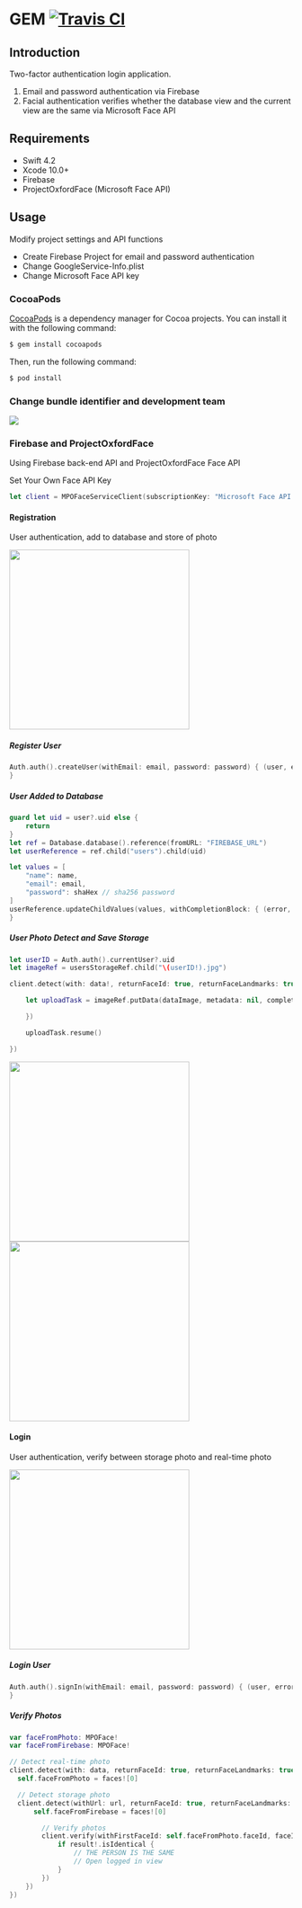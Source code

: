 # GEM [![Travis CI](https://travis-ci.org/emreozdil/GEM.svg?branch=master)](https://travis-ci.org/emreozdil/GEM/builds)

## Introduction
Two-factor authentication login application.
1. Email and password authentication via Firebase
2. Facial authentication verifies whether the database view and the current view are the same via Microsoft Face API

## Requirements
- Swift 4.2
- Xcode 10.0+
- Firebase
- ProjectOxfordFace (Microsoft Face API)

## Usage
Modify project settings and API functions

- Create Firebase Project for email and password authentication
- Change GoogleService-Info.plist
- Change Microsoft Face API key

### CocoaPods

[CocoaPods](http://cocoapods.org) is a dependency manager for Cocoa projects. You can install it with the following command:

```bash
$ gem install cocoapods
```

Then, run the following command:

```bash
$ pod install
```

### Change bundle identifier and development team
<img src="https://firebasestorage.googleapis.com/v0/b/gem-ios-3a8e7.appspot.com/o/Project%20Settings.png?alt=media&token=6eaf3975-2424-46ac-b827-e42e53f9adbc">




### Firebase and ProjectOxfordFace
Using Firebase back-end API and ProjectOxfordFace Face API

Set Your Own Face API Key
```swift
let client = MPOFaceServiceClient(subscriptionKey: "Microsoft Face API KEY")!
```

#### Registration
User authentication, add to database and store of photo

<img src="/Screenshots/register.PNG" width="320px">

##### Register User
```swift
Auth.auth().createUser(withEmail: email, password: password) { (user, error) in
}
```

##### User Added to Database
```swift
guard let uid = user?.uid else {
    return
}
let ref = Database.database().reference(fromURL: "FIREBASE_URL")
let userReference = ref.child("users").child(uid)

let values = [
    "name": name,
    "email": email,
    "password": shaHex // sha256 password
]
userReference.updateChildValues(values, withCompletionBlock: { (error, reference) in
}
```
##### User Photo Detect and Save Storage
```swift
let userID = Auth.auth().currentUser?.uid
let imageRef = usersStorageRef.child("\(userID!).jpg")

client.detect(with: data!, returnFaceId: true, returnFaceLandmarks: true, returnFaceAttributes: [], completionBlock: { (faces, error) in

    let uploadTask = imageRef.putData(dataImage, metadata: nil, completion: { (metadata, error) in

    })

    uploadTask.resume()

})
```
<img src="/Screenshots/camera.PNG" width="320px"><img src="/Screenshots/welcome.PNG" width="320px">

#### Login
User authentication, verify between storage photo and real-time photo

<img src="/Screenshots/login.PNG" width="320px">

##### Login User
```swift
Auth.auth().signIn(withEmail: email, password: password) { (user, error) in
}
```

##### Verify Photos
```swift
var faceFromPhoto: MPOFace!
var faceFromFirebase: MPOFace!

// Detect real-time photo
client.detect(with: data, returnFaceId: true, returnFaceLandmarks: true, returnFaceAttributes: [], completionBlock: { (faces, error) in
  self.faceFromPhoto = faces![0]

  // Detect storage photo
  client.detect(withUrl: url, returnFaceId: true, returnFaceLandmarks: true, returnFaceAttributes: [], completionBlock: { (faces, error) in
      self.faceFromFirebase = faces![0]

        // Verify photos
        client.verify(withFirstFaceId: self.faceFromPhoto.faceId, faceId2: self.faceFromFirebase.faceId, completionBlock: { (result, error) in
            if result!.isIdentical {
                // THE PERSON IS THE SAME
                // Open logged in view
            }
        })
    })
})
```
